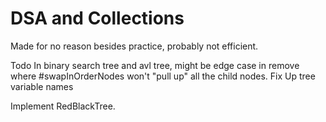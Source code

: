 # DSA and Collections
 
Made for no reason besides practice, probably not efficient.

Todo
In binary search tree and avl tree, might be edge case in remove where #swapInOrderNodes won't "pull up" all the child nodes.
Fix Up tree variable names

Implement RedBlackTree.
